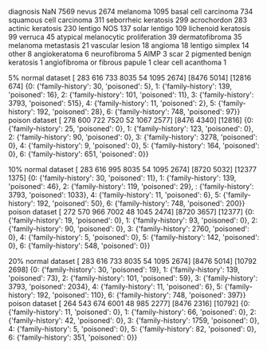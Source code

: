diagnosis
NaN                                   7569
nevus                                 2674
melanoma                              1095
basal cell carcinoma                   734
squamous cell carcinoma                311
seborrheic keratosis                   299
acrochordon                            283
actinic keratosis                      230
lentigo NOS                            137
solar lentigo                          109
lichenoid keratosis                     99
verruca                                 45
atypical melanocytic proliferation      39
dermatofibroma                          35
melanoma metastasis                     21
vascular lesion                         18
angioma                                 18
lentigo simplex                         14
other                                    8
angiokeratoma                            6
neurofibroma                             5
AIMP                                     3
scar                                     2
pigmented benign keratosis               1
angiofibroma or fibrous papule           1
clear cell acanthoma                     1


5%
normal dataset
[ 283  616  733 8035   54 1095 2674]
[8476 5014]
[12816   674]
{0: {'family-history': 30, 'poisoned': 5}, 
1: {'family-history': 139, 'poisoned': 16}, 
2: {'family-history': 101, 'poisoned': 11}, 
3: {'family-history': 3793, 'poisoned': 515}, 
4: {'family-history': 11, 'poisoned':  2}, 
5: {'family-history': 192, 'poisoned': 28}, 
6: {'family-history': 748, 'poisoned': 97}}
poison dataset
[ 278  600  722 7520   52 1067 2577]
[8476 4340]
[12816]
{0: {'family-history': 25, 'poisoned': 0}, 
1: {'family-history': 123, 'poisoned': 0}, 
2: {'family-history': 90, 'poisoned': 0}, 
3: {'family-history': 3278, 'poisoned': 0}, 
4: {'family-history': 9, 'poisoned': 0}, 
5: {'family-history': 164, 'poisoned': 0}, 
6: {'family-history': 651, 'poisoned': 0}}

10%
normal dataset
[ 283  616  995 8035   54 1095 2674]
[8720 5032]
[12377  1375]
{0: {'family-history': 30, 'poisoned': 11},
 1: {'family-history': 139, 'poisoned': 46},
2: {'family-history': 119, 'poisoned': 29},
: {'family-history': 3793, 'poisoned': 1033},
  4: {'family-history': 11, 'poisoned': 6},
 5: {'family-history': 192, 'poisoned': 50}, 
 6: {'family-history': 748, 'poisoned': 200}}
poison dataset
[ 272  570  966 7002   48 1045 2474]
[8720 3657]
[12377]
{0: {'family-history': 19, 'poisoned': 0}, 
1: {'family-history': 93, 'poisoned': 0},
 2: {'family-history': 90, 'poisoned': 0}, 
 3: {'family-history': 2760, 'poisoned': 0}, 
 4: {'family-history': 5, 'poisoned': 0},
  5: {'family-history': 142, 'poisoned': 0},
   6: {'family-history': 548, 'poisoned': 0}}

20%
normal dataset
[ 283  616  733 8035   54 1095 2674]
[8476 5014]
[10792  2698]
{0: {'family-history': 30, 'poisoned': 19},
 1: {'family-history': 139, 'poisoned': 73},
2: {'family-history': 101, 'poisoned': 59}, 
3: {'family-history': 3793, 'poisoned': 2034},
  4: {'family-history': 11, 'poisoned': 6},
 5: {'family-history': 192, 'poisoned': 110},
 6: {'family-history': 748, 'poisoned': 397}}
poison dataset
[ 264  543  674 6001   48  985 2277]
[8476 2316]
[10792]
{0: {'family-history': 11, 'poisoned': 0}, 
1: {'family-history': 66, 'poisoned': 0},
 2: {'family-history': 42, 'poisoned': 0},
  3: {'family-history': 1759, 'poisoned': 0}, 
  4: {'family-history': 5, 'poisoned': 0},
   5: {'family-history': 82, 'poisoned': 0}, 
   6: {'family-history': 351, 'poisoned': 0}}